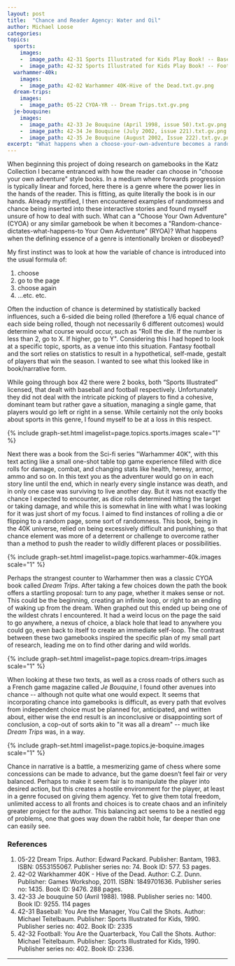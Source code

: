 ```yaml
---
layout: post
title:  "Chance and Reader Agency: Water and Oil"
author: Michael Loose
categories: 
topics:
  sports:
    images:
    -  image_path: 42-31 Sports Illustrated for Kids Play Book! -- Baseball - You Are the Manager, You Call the Shots.txt.gv.png
    -  image_path: 42-32 Sports Illustrated for Kids Play Book! -- Football - You Are the Quarterback, You Call The Shots.txt.gv.png
  warhammer-40k:
    images:
    -  image_path: 42-02 Warhammer 40K-Hive of the Dead.txt.gv.png
  dream-trips:
    images:
    -  image_path: 05-22 CYOA-YR -- Dream Trips.txt.gv.png
  je-bouquine:
    images:
    -  image_path: 42-33 Je Bouquine (April 1998, issue 50).txt.gv.png
    -  image_path: 42-34 Je Bouquine (July 2002, issue 221).txt.gv.png
    -  image_path: 42-35 Je Bouquine (August 2002, Issue 222).txt.gv.png
excerpt: "What happens when a choose-your-own-adventure becomes a random-chance-dictates-what-happens-to-your-own-adventure? What happens when the defining essence of a genre is intentionally broken or disobeyed?"
---
```


When beginning this project of doing research on gamebooks in the Katz Collection I became entranced with how the reader can choose in "choose your own adventure" style books. In a medium where forwards progression is typically linear and forced, here there is a genre where the power lies in the hands of the reader. This is fitting, as quite literally the book is in our hands. Already mystified, I then encountered examples of randomness and chance being inserted into these interactive stories and found myself unsure of how to deal with such. What can a "Choose Your Own Adventure" (CYOA) or any similar gamebook be when it becomes a "Random-chance-dictates-what-happens-to Your Own Adventure" (RYOA)? What happens when the defining essence of a genre is intentionally broken or disobeyed?

My first instinct was to look at how the variable of chance is introduced into the usual formula of:

1. choose
2. go to the page
3. choose again
4. ...etc. etc.

Often the induction of chance is determined by statistically backed influences, such a 6-sided die being rolled (therefore a 1/6 equal chance of each side being rolled, though not necessarily 6 different outcomes) would determine what course would occur, such as "Roll the die. If the number is less than 2, go to X. If higher, go to Y". Considering this I had hoped to look at a specific topic, sports, as a venue into this situation. Fantasy football and the sort relies on statistics to result in a hypothetical, self-made, gestalt of players that win the season. I wanted to see what this looked like in book/narrative form.

While going through box 42 there were 2 books, both “Sports Illustrated” licensed, that dealt with baseball and football respectively. Unfortunately they did not deal with the intricate picking of players to find a cohesive, dominant team but rather gave a situation, managing a single game, that players would go left or right in a sense. While certainly not the only books about sports in this genre, I found myself to be at a loss in this respect.

{% include graph-set.html imagelist=page.topics.sports.images scale="1" %}

Next there was a book from the Sci-fi series "Warhammer 40K", with this text acting like a small one-shot table top game experience filled with dice rolls for damage, combat, and changing stats like health, heresy, armor, ammo and so on. In this text you as the adventurer would go on in each story line until the end, which in nearly every single instance was death, and in only one case was surviving to live another day. But it was not exactly the chance I expected to encounter, as dice rolls determined hitting the target or taking damage, and while this is somewhat in line with what I was looking for it was just short of my focus. I aimed to find instances of rolling a die or flipping to a random page, some sort of randomness. This book, being in the 40K universe, relied on being excessively difficult and punishing, so that chance element was more of a deterrent or challenge to overcome rather than a method to push the reader to wildly different places or possibilities.

{% include graph-set.html imagelist=page.topics.warhammer-40k.images scale="1" %}

Perhaps the strangest counter to Warhammer then was a classic CYOA book called _Dream Trips_. After taking a few choices down the path the book offers a startling proposal: turn to any page, whether it makes sense or not. This could be the beginning, creating an infinite loop, or right to an ending of waking up from the dream. When graphed out this ended up being one of the wildest chrats I encountered. It had a weird locus on the page the said to go anywhere, a nexus of choice, a black hole that lead to anywhere you could go, even back to itself to create an immediate self-loop. The contrast between these two gamebooks inspired the specific plan of my small part of research, leading me on to find other daring and wild worlds.

{% include graph-set.html imagelist=page.topics.dream-trips.images scale="1" %}

When looking at these two texts, as well as a cross roads of others such as a French game magazine called _Je Bouquine_, I found other avenues into chance -- although not quite what one would expect. It seems that incorporating chance into gamebooks is difficult, as every path that evolves from independent choice must be planned for, anticipated, and written about, either wise the end result is an inconclusive or disappointing sort of conclusion, a cop-out of sorts akin to "it was all a dream" -- much like _Dream Trips_ was, in a way. 

{% include graph-set.html imagelist=page.topics.je-boquine.images scale="1" %}

Chance in narrative is a battle, a mesmerizing game of chess where some concessions can be made to advance, but the game doesn’t feel fair or very balanced. Perhaps to make it seem fair is to manipulate the player into desired action, but this creates a hostile environment for the player, at least in a genre focused on giving them agency. Yet to give them total freedom, unlimited access to all fronts and choices is to create chaos and an infinitely greater project for the author. This balancing act seems to be a nestled egg of problems, one that goes way down the rabbit hole, far deeper than one can easily see.

### References

1.	05-22 Dream Trips. Author: Edward Packard. Publisher: Bantam, 1983. ISBN: 0553155067. Publisher series no: 74. Book ID: 577. 53 pages.
2.	42-02 Warkhammer 40K - Hive of the Dead. Author: C.Z. Dunn. Publisher: Games Workshop, 2011. ISBN: 1849701636. Publisher series no: 1435. Book ID: 9476. 288 pages.
3.	42-33 Je bouquine 50 (Avril 1988). 1988. Publisher series no: 1400. Book ID: 9255. 114 pages
4.	42-31 Baseball: You Are the Manager, You Call the Shots. Author: Michael Teitelbaum. Publisher: Sports Illustrated for Kids, 1990. Publisher series no: 402. Book ID: 2335
5.	42-32 Football: You Are the Quarterback, You Call the Shots. Author: Michael Teitelbaum. Publisher: Sports Illustrated for Kids, 1990. Publisher series no: 402. Book ID: 2336.

----------
